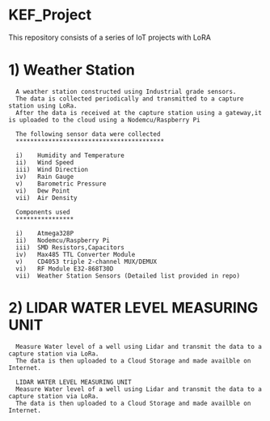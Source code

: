 # KEF_Project
This repository consists of a series of IoT projects with LoRA

# 1)  Weather Station 
      A weather station constructed using Industrial grade sensors. 
      The data is collected periodically and transmitted to a capture station using LoRa.
      After the data is received at the capture station using a gateway,it is uploaded to the cloud using a Nodemcu/Raspberry Pi
      
      The following sensor data were collected
      *****************************************
      
      i)    Humidity and Temperature
      ii)   Wind Speed
      iii)  Wind Direction
      iv)   Rain Gauge
      v)    Barometric Pressure
      vi)   Dew Point
      vii)  Air Density
      
      Components used
      ****************
      
      i)    Atmega328P
      ii)   Nodemcu/Raspberry Pi
      iii)  SMD Resistors,Capacitors
      iv)   Max485 TTL Converter Module
      v)    CD4053 triple 2-channel MUX/DEMUX
      vi)   RF Module E32-868T30D
      vii)  Weather Station Sensors (Detailed list provided in repo)
      
     
     
# 2) LIDAR WATER LEVEL MEASURING UNIT
      Measure Water level of a well using Lidar and transmit the data to a capture station via LoRa.
      The data is then uploaded to a Cloud Storage and made availble on Internet.
      
      LIDAR WATER LEVEL MEASURING UNIT
      Measure Water level of a well using Lidar and transmit the data to a capture station via LoRa.
      The data is then uploaded to a Cloud Storage and made availble on Internet.
